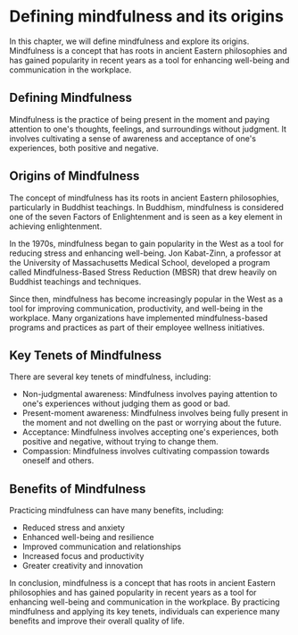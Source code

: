 Defining mindfulness and its origins
============================================================================

In this chapter, we will define mindfulness and explore its origins. Mindfulness is a concept that has roots in ancient Eastern philosophies and has gained popularity in recent years as a tool for enhancing well-being and communication in the workplace.

Defining Mindfulness
--------------------

Mindfulness is the practice of being present in the moment and paying attention to one's thoughts, feelings, and surroundings without judgment. It involves cultivating a sense of awareness and acceptance of one's experiences, both positive and negative.

Origins of Mindfulness
----------------------

The concept of mindfulness has its roots in ancient Eastern philosophies, particularly in Buddhist teachings. In Buddhism, mindfulness is considered one of the seven Factors of Enlightenment and is seen as a key element in achieving enlightenment.

In the 1970s, mindfulness began to gain popularity in the West as a tool for reducing stress and enhancing well-being. Jon Kabat-Zinn, a professor at the University of Massachusetts Medical School, developed a program called Mindfulness-Based Stress Reduction (MBSR) that drew heavily on Buddhist teachings and techniques.

Since then, mindfulness has become increasingly popular in the West as a tool for improving communication, productivity, and well-being in the workplace. Many organizations have implemented mindfulness-based programs and practices as part of their employee wellness initiatives.

Key Tenets of Mindfulness
-------------------------

There are several key tenets of mindfulness, including:

* Non-judgmental awareness: Mindfulness involves paying attention to one's experiences without judging them as good or bad.
* Present-moment awareness: Mindfulness involves being fully present in the moment and not dwelling on the past or worrying about the future.
* Acceptance: Mindfulness involves accepting one's experiences, both positive and negative, without trying to change them.
* Compassion: Mindfulness involves cultivating compassion towards oneself and others.

Benefits of Mindfulness
-----------------------

Practicing mindfulness can have many benefits, including:

* Reduced stress and anxiety
* Enhanced well-being and resilience
* Improved communication and relationships
* Increased focus and productivity
* Greater creativity and innovation

In conclusion, mindfulness is a concept that has roots in ancient Eastern philosophies and has gained popularity in recent years as a tool for enhancing well-being and communication in the workplace. By practicing mindfulness and applying its key tenets, individuals can experience many benefits and improve their overall quality of life.
